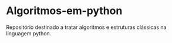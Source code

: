 # Algoritmos-em-python
Repositório destinado a tratar algoritmos e estruturas clássicas na linguagem python.
